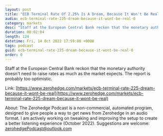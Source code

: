```yaml
---
layout: post
title: "ECB Terminal Rate Of 2.25% Is A Dream, Because It Won't Be Real"
audio: ecb-terminal-rate-225-dream-because-it-wont-be-real-0
category: markets
desc: "Staff at the European Central Bank reckon that the monetary authority doesn't need to raise rates as much as the market expects. The report is probably too optimistic."
duration: 00:02:04
length: 124
datetime: Fri, 14 Oct 2022 17:59:00 +0000
tags: podcast
guid: ecb-terminal-rate-225-dream-because-it-wont-be-real-0
order: 0
---
```

Staff at the European Central Bank reckon that the monetary authority doesn't need to raise rates as much as the market expects. The report is probably too optimistic.

Link: [https://www.zerohedge.com/markets/ecb-terminal-rate-225-dream-because-it-wont-be-real](https://www.zerohedge.com/markets/ecb-terminal-rate-225-dream-because-it-wont-be-real)

About: The Zerohedge Podcast is a non-commercial, automated program, designed to give people a way to get news from Zerohedge in an audio format.  I am actively working on tweaking and improving the setup to create a better listening experience (October 2022).  Suggestions are welcome: [zerohedgePodcast@outlook.com](mailto:zerohedgePodcast@outlook.com)
